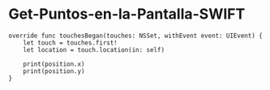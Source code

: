 # Get-Puntos-en-la-Pantalla-SWIFT

```
override func touchesBegan(touches: NSSet, withEvent event: UIEvent) {
    let touch = touches.first!
    let location = touch.location(in: self)
    
    print(position.x)
    print(position.y)
}
```
